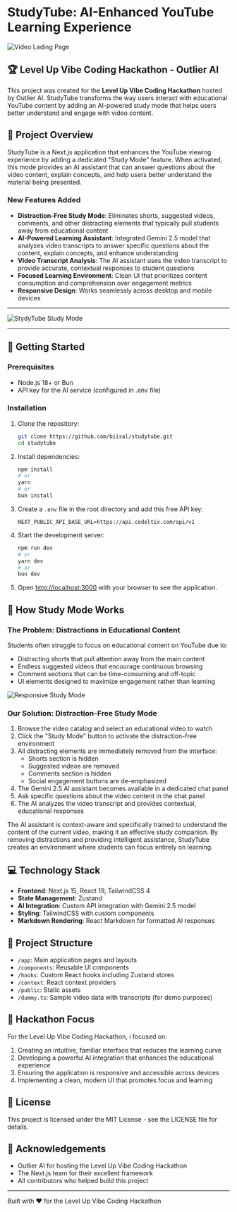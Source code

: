 # StudyTube: AI-Enhanced YouTube Learning Experience

<img src="./public/video-lading-page.png" alt="Video Lading Page">



## 🏆 Level Up Vibe Coding Hackathon - Outlier AI

This project was created for the **Level Up Vibe Coding Hackathon** hosted by Outlier AI. StudyTube transforms the way users interact with educational YouTube content by adding an AI-powered study mode that helps users better understand and engage with video content.

## 📝 Project Overview

StudyTube is a Next.js application that enhances the YouTube viewing experience by adding a dedicated "Study Mode" feature. When activated, this mode provides an AI assistant that can answer questions about the video content, explain concepts, and help users better understand the material being presented.

### New Features Added

- **Distraction-Free Study Mode**: Eliminates shorts, suggested videos, comments, and other distracting elements that typically pull students away from educational content
- **AI-Powered Learning Assistant**: Integrated Gemini 2.5 model that analyzes video transcripts to answer specific questions about the content, explain concepts, and enhance understanding
- **Video Transcript Analysis**: The AI assistant uses the video transcript to provide accurate, contextual responses to student questions
- **Focused Learning Environment**: Clean UI that prioritizes content consumption and comprehension over engagement metrics
- **Responsive Design**: Works seamlessly across desktop and mobile devices

---

<img src="./public/stydytube-studymode.png" alt="StydyTube Study Mode">

---

## 🚀 Getting Started

### Prerequisites

- Node.js 18+ or Bun
- API key for the AI service (configured in .env file)

### Installation

1. Clone the repository:
   ```bash
   git clone https://github.com/biisal/studytube.git
   cd studytube
   ```

2. Install dependencies:
   ```bash
   npm install
   # or
   yarn
   # or
   bun install
   ```

3. Create a `.env` file in the root directory and add this free API key:
   ```
   NEXT_PUBLIC_API_BASE_URL=https://api.codeltix.com/api/v1
   ```

4. Start the development server:
   ```bash
   npm run dev
   # or
   yarn dev
   # or
   bun dev
   ```

5. Open [http://localhost:3000](http://localhost:3000) with your browser to see the application.

## 🧠 How Study Mode Works

### The Problem: Distractions in Educational Content

Students often struggle to focus on educational content on YouTube due to:
- Distracting shorts that pull attention away from the main content
- Endless suggested videos that encourage continuous browsing
- Comment sections that can be time-consuming and off-topic
- UI elements designed to maximize engagement rather than learning

<img src="./public/responsive-ss.jpg" alt="Responsive Study Mode">

### Our Solution: Distraction-Free Study Mode

1. Browse the video catalog and select an educational video to watch
2. Click the "Study Mode" button to activate the distraction-free environment
3. All distracting elements are immediately removed from the interface:
   - Shorts section is hidden
   - Suggested videos are removed
   - Comments section is hidden
   - Social engagement buttons are de-emphasized
4. The Gemini 2.5 AI assistant becomes available in a dedicated chat panel
5. Ask specific questions about the video content in the chat panel
6. The AI analyzes the video transcript and provides contextual, educational responses

The AI assistant is context-aware and specifically trained to understand the content of the current video, making it an effective study companion. By removing distractions and providing intelligent assistance, StudyTube creates an environment where students can focus entirely on learning.

## 💻 Technology Stack

- **Frontend**: Next.js 15, React 19, TailwindCSS 4
- **State Management**: Zustand
- **AI Integration**: Custom API integration with Gemini 2.5 model
- **Styling**: TailwindCSS with custom components
- **Markdown Rendering**: React Markdown for formatted AI responses

## 🔧 Project Structure

- `/app`: Main application pages and layouts
- `/components`: Reusable UI components
- `/hooks`: Custom React hooks including Zustand stores
- `/context`: React context providers
- `/public`: Static assets
- `/dummy.ts`: Sample video data with transcripts (for demo purposes)

## 🎯 Hackathon Focus

For the Level Up Vibe Coding Hackathon, i focused on:

1. Creating an intuitive, familiar interface that reduces the learning curve
2. Developing a powerful AI integration that enhances the educational experience
3. Ensuring the application is responsive and accessible across devices
4. Implementing a clean, modern UI that promotes focus and learning

## 📄 License

This project is licensed under the MIT License - see the LICENSE file for details.

## 🙏 Acknowledgements

- Outlier AI for hosting the Level Up Vibe Coding Hackathon
- The Next.js team for their excellent framework
- All contributors who helped build this project

---

Built with ❤️ for the Level Up Vibe Coding Hackathon
